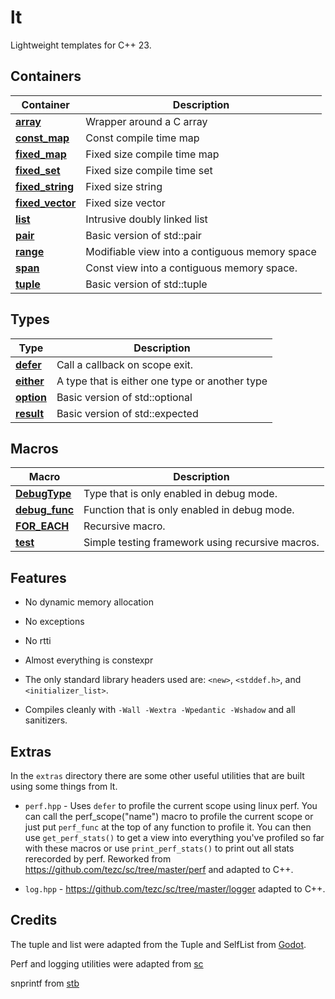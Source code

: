 # lt

Lightweight templates for C++ 23.

## Containers

| Container                         | Description                                                                                 |
|-----------------------------------|---------------------------------------------------------------------------------------------|
| **[array](src/lt/array.hpp)**                | Wrapper around a C array                                                                    |
| **[const_map](src/lt/const_map.hpp)**        | Const compile time map                                                                      |
| **[fixed_map](src/lt/fixed_map.hpp)**        | Fixed size compile time map                                                                 |
| **[fixed_set](src/lt/fixed_set.hpp)**        | Fixed size compile time set                                                                 |
| **[fixed_string](src/lt/fixed_string.hpp)**  | Fixed size string                                                                           |
| **[fixed_vector](src/lt/fixed_vector.hpp)**  | Fixed size vector                                                                           |
| **[list](src/lt/list.hpp)**                  | Intrusive doubly linked list                                                                |
| **[pair](src/lt/pair.hpp)**                  | Basic version of std::pair                                                                  |
| **[range](src/lt/range.hpp)**                | Modifiable view into a contiguous memory space                                              |
| **[span](src/lt/span.hpp)**                  | Const view into a contiguous memory space.                                                  |
| **[tuple](src/lt/tuple.hpp)**                | Basic version of std::tuple                                                                 |


## Types
| Type                                  | Description                                                                                 |
|---------------------------------------|---------------------------------------------------------------------------------------------|
| **[defer](src/lt/types/defer.hpp)**                    | Call a callback on scope exit.                                             |
| **[either](src/lt/types/either.hpp)**                  | A type that is either one type or another type                             |
| **[option](src/lt/types/option.hpp)**                  | Basic version of std::optional                                             |
| **[result](src/lt/types/result.hpp)**                  | Basic version of std::expected                                             |


## Macros
| Macro                                  | Description                                                                                 |
|---------------------------------------|---------------------------------------------------------------------------------------------|
| **[DebugType](src/lt/defs/debug.hpp)**                    | Type that is only enabled in debug mode.                          |
| **[debug_func](src/lt/defs/debug.hpp)**                  | Function that is only enabled in debug mode.                  |
| **[FOR_EACH](src/lt/defs/for_each.hpp)**                  | Recursive macro.                  |
| **[test](src/lt/defs/test.hpp)**                  | Simple testing framework using recursive macros.                  |

## Features

- No dynamic memory allocation

- No exceptions

- No rtti

- Almost everything is constexpr

- The only standard library headers used are:  `<new>`, `<stddef.h>`, and `<initializer_list>`.

- Compiles cleanly with `-Wall -Wextra -Wpedantic -Wshadow` and all sanitizers.

## Extras

In the `extras` directory there are some other useful utilities that are built using some things from lt.

- `perf.hpp` - Uses `defer` to profile the current scope using linux perf. You can call the perf_scope("name") macro to profile the current scope or just put `perf_func` at the top of any function to profile it. You can then use `get_perf_stats()` to get a view into everything you've profiled so far with these macros or use `print_perf_stats()` to print out all stats rerecorded by perf. Reworked from https://github.com/tezc/sc/tree/master/perf and adapted to C++.

- `log.hpp` - https://github.com/tezc/sc/tree/master/logger adapted to C++.

## Credits

The tuple and list were adapted from the Tuple and SelfList from [Godot](https://github.com/godotengine/godot/tree/master/core/templates).

Perf and logging utilities were adapted from [sc](https://github.com/tezc/sc)

snprintf from [stb](https://github.com/nothings/stb/blob/master/stb_sprintf.h)
